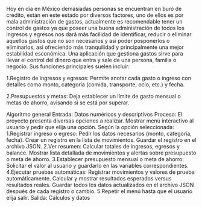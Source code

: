 Hoy en día en México demasiadas personas se encuentran en buró de crédito,  están en este estado por diversos factores, uno de ellos es por mala administración de gastos, actualmente es recomendable tener un control de gastos ya que poseer una buena administración de todos los ingresos y egresos nos dará más facilidad de identificar, reducir o eliminar aquellos gastos que no son necesarios y asi poder posponerlos o eliminarlos, asi  ofreciendo más tranquilidad y principalmente una mejor estabilidad esconómica.
Una aplicación que gestiona gastos sirve para llevar el control del dinero que entra y sale de una persona, familia o negocio. Sus funciones principales suelen incluir:

1.Registro de ingresos y egresos:
Permite anotar cada gasto o ingreso con detalles como monto, categoría (comida, transporte, ocio, etc.) y fecha.

2.Presupuestos y metas:
Deja establecer un límite de gasto mensual o metas de ahorro, avisando si se está por superar.


Algoritmo general
Entrada:
    Datos numéricos y descriptivos
Proceso:
    El proyecto presenta diversas opciones a realizar.
    Mostrar menú interactivo al usuario y pedir que elija una opción.
    Según la opción seleccionada:
        1.Registrar ingreso o egreso:
            Pedir los datos necesarios (monto, categoría, fecha).
            Crear un registro en la lista de movimientos.
            Guardar el registro en el archivo JSON.
        2.Ver resumen:
            Calcular totales de ingresos, egresos y balance.
            Mostrar lista detallada de movimientos y alertas sobre presupuesto o meta de ahorro.
        3.Establecer presupuesto mensual o meta de ahorro:
            Solicitar el valor al usuario y guardarlo en las variables correspondientes.
        4.Ejecutar pruebas automáticas:
            Registrar movimientos y valores de prueba automáticamente.
            Calcular y mostrar resultados esperados versus resultados reales.
            Guardar todos los datos actualizados en el archivo JSON después de cada registro o cambio.
        5.Repetir el menú hasta que el usuario elija salir.
Salida:
    Cálculos y datos


